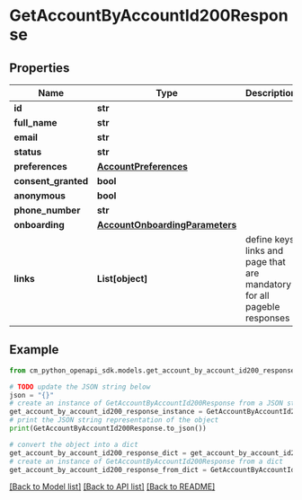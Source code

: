 # GetAccountByAccountId200Response


## Properties

Name | Type | Description | Notes
------------ | ------------- | ------------- | -------------
**id** | **str** |  | 
**full_name** | **str** |  | 
**email** | **str** |  | 
**status** | **str** |  | 
**preferences** | [**AccountPreferences**](AccountPreferences.md) |  | [optional] 
**consent_granted** | **bool** |  | [optional] 
**anonymous** | **bool** |  | [optional] 
**phone_number** | **str** |  | [optional] 
**onboarding** | [**AccountOnboardingParameters**](AccountOnboardingParameters.md) |  | [optional] 
**links** | **List[object]** | define keys links and page that are mandatory for all pageble responses | [optional] 

## Example

```python
from cm_python_openapi_sdk.models.get_account_by_account_id200_response import GetAccountByAccountId200Response

# TODO update the JSON string below
json = "{}"
# create an instance of GetAccountByAccountId200Response from a JSON string
get_account_by_account_id200_response_instance = GetAccountByAccountId200Response.from_json(json)
# print the JSON string representation of the object
print(GetAccountByAccountId200Response.to_json())

# convert the object into a dict
get_account_by_account_id200_response_dict = get_account_by_account_id200_response_instance.to_dict()
# create an instance of GetAccountByAccountId200Response from a dict
get_account_by_account_id200_response_from_dict = GetAccountByAccountId200Response.from_dict(get_account_by_account_id200_response_dict)
```
[[Back to Model list]](../README.md#documentation-for-models) [[Back to API list]](../README.md#documentation-for-api-endpoints) [[Back to README]](../README.md)


